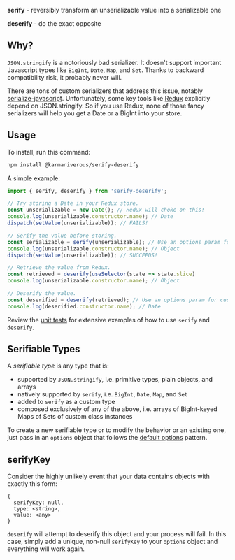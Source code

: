 **serify** - reversibly transform an unserializable value into a serializable
one

**deserify** - do the exact opposite

## Why?

`JSON.stringify` is a notoriously bad serializer. It doesn't support important
Javascript types like `BigInt`, `Date`, `Map`, and `Set`. Thanks to backward
compatibility risk, it probably never will.

There are tons of custom serializers that address this issue, notably
[serialize-javascript](https://www.npmjs.com/package/serialize-javascript).
Unfortunately, some key tools like [Redux](https://redux.js.org) explicitly
depend on JSON.stringify. So if you use Redux, none of those fancy serializers
will help you get a Date or a BigInt into your store.

## Usage

To install, run this command:

```bash
npm install @karmaniverous/serify-deserify
```

A simple example:

```javascript
import { serify, deserify } from 'serify-deserify';

// Try storing a Date in your Redux store.
const unserializable = new Date(); // Redux will choke on this!
console.log(unserializable.constructor.name); // Date
dispatch(setValue(unserializable)); // FAILS!

// Serify the value before storing.
const serializable = serify(unserializable); // Use an options param for custom types.
console.log(unserializable.constructor.name); // Object
dispatch(setValue(unserializable)); // SUCCEEDS!

// Retrieve the value from Redux.
const retrieved = deserify(useSelector(state => state.slice)
console.log(unserializable.constructor.name); // Object

// Deserify the value.
const deserified = deserify(retrieved); // Use an options param for custom types.
console.log(deserified.constructor.name); // Date
```

Review the [unit tests](/src/index.test.mjs) for extensive examples of how to
use `serify` and `deserify`.

## Serifiable Types

A _serifiable type_ is any type that is:

- supported by `JSON.stringify`, i.e. primitive types, plain objects, and arrays
- natively supported by `serify`, i.e. `BigInt`, `Date`, `Map`, and `Set`
- added to `serify` as a custom type
- composed exclusively of any of the above, i.e. arrays of BigInt-keyed Maps of
  Sets of custom class instances

To create a new serifiable type or to modify the behavior or an existing one,
just pass in an `options` object that follows the
[default options](/src/options.mjs) pattern.

## serifyKey

Consider the highly unlikely event that your data contains objects with exactly
this form:

```
{
  serifyKey: null,
  type: <string>,
  value: <any>
}
```

`deserify` will attempt to deserify this object and your process will fail. In
this case, simply add a unique, non-null `serifyKey` to your `options` object
and everything will work again.
